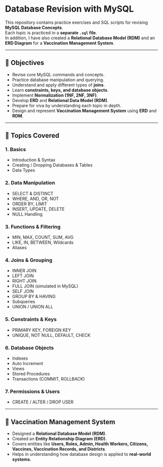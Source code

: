 # Database Revision with MySQL

This repository contains practice exercises and SQL scripts for revising **MySQL Database Concepts**.  
Each topic is practiced in a **separate `.sql` file**.  
In addition, I have also created a **Relational Database Model (RDM)** and an **ERD Diagram** for a **Vaccination Management System**.

---

## 🎯 Objectives
- Revise core MySQL commands and concepts.
- Practice database manipulation and querying.
- Understand and apply different types of **joins**.
- Learn **constraints, keys, and database objects**.
- Implement **Normalization (1NF, 2NF, 3NF)**.
- Develop **ERD** and **Relational Data Model (RDM)**.
- Prepare for viva by understanding each topic in depth.
- Design and represent **Vaccination Management System** using **ERD** and **RDM**.

---

## 📌 Topics Covered

### **1. Basics**
- Introduction & Syntax  
- Creating / Dropping Databases & Tables  
- Data Types  

### **2. Data Manipulation**
- SELECT & DISTINCT  
- WHERE, AND, OR, NOT  
- ORDER BY, LIMIT  
- INSERT, UPDATE, DELETE  
- NULL Handling  

### **3. Functions & Filtering**
- MIN, MAX, COUNT, SUM, AVG  
- LIKE, IN, BETWEEN, Wildcards  
- Aliases  

### **4. Joins & Grouping**
- INNER JOIN  
- LEFT JOIN  
- RIGHT JOIN  
- FULL JOIN (simulated in MySQL)  
- SELF JOIN  
- GROUP BY & HAVING  
- Subqueries  
- UNION / UNION ALL  

### **5. Constraints & Keys**
- PRIMARY KEY, FOREIGN KEY  
- UNIQUE, NOT NULL, DEFAULT, CHECK  

### **6. Database Objects**
- Indexes  
- Auto Increment  
- Views  
- Stored Procedures  
- Transactions (COMMIT, ROLLBACK)  

### **7. Permissions & Users**
- CREATE / ALTER / DROP USER  

---

## 🏥 Vaccination Management System
- Designed a **Relational Database Model (RDM)**.  
- Created an **Entity Relationship Diagram (ERD)**.  
- Covers entities like **Users, Roles, Admin, Health Workers, Citizens, Vaccines, Vaccination Records, and Districts**.  
- Helps in understanding how database design is applied to **real-world systems**.  

